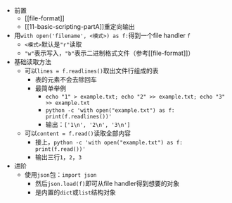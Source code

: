 - 前置
  - [[file-format]]
  - [[11-basic-scripting-partA]]重定向输出
- 用`with open('filename', <模式>) as f:`得到一个file handler `f`
  - `<模式>`默认是`"r"`读取
  - `"w"`表示写入，`"b"`表示二进制格式文件（参考[[file-format]]）
- 基础读取方法
  - 可以`lines = f.readlines()`取出文件行组成的表
    - 表的元素不会去除回车
    - 最简单举例
      - `echo "1" > example.txt; echo "2" >> example.txt; echo "3" >> example.txt`
      - `python -c 'with open("example.txt") as f: print(f.readlines())'`
      - 输出：`['1\n', '2\n', '3\n']`
  - 可以`content = f.read()`读取全部内容
    - 接上，`python -c 'with open("example.txt") as f: print(f.read())'`
    - 输出三行`1`，`2`，`3`
- 进阶
  - 使用`json`包：`import json`
    - 然后`json.load(f)`即可从file handler得到想要的对象
    - 是内置的`dict`或`list`结构对象